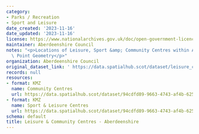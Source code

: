 ```yaml
---
category:
- Parks / Recreation
- Sport and Leisure
date_created: '2023-11-16'
date_updated: '2023-11-16'
license: https://www.nationalarchives.gov.uk/doc/open-government-licence/version/3/
maintainer: Aberdeenshire Council
notes: "<p>Locations of Leisure, Sport &amp; Community Centres within Aberdeenshire.\n\
  \ Point Geometry</p>"
organization: Aberdeenshire Council
original_dataset_link: ' https://data.spatialhub.scot/dataset/leisure_community_centres-as'
records: null
resources:
- format: KMZ
  name: Community Centres
  url: https://data.spatialhub.scot/dataset/94cdfd89-9663-4743-af4b-62563fa9102d/resource/95f740dd-0194-48c9-b6e1-caf5d926a32e/download/community_centres.kmz
- format: KMZ
  name: Sport & Leisure Centres
  url: https://data.spatialhub.scot/dataset/94cdfd89-9663-4743-af4b-62563fa9102d/resource/30d0ad27-22a6-4c9f-baec-88012c5b4aa9/download/sport_leisure_centres.kmz
schema: default
title: Leisure & Community Centres - Aberdeenshire
---
```

